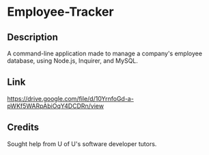 # Employee-Tracker
## Description
A command-line application made to manage a company's employee database, using Node.js, Inquirer, and MySQL.

## Link
https://drive.google.com/file/d/10YrnfoGd-a-pWKf5WARpAbiOqY4DCDRn/view

## Credits
Sought help from U of U's software developer tutors.
